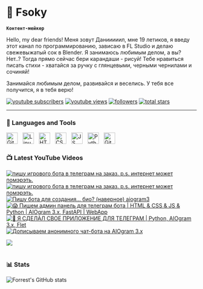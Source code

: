 # 🥑 Fsoky

**`Контент-мейкер`**

Hello, my dear friends! Меня зовут Данииииил, мне 19 летиков, я введу этот канал по программированию, зависаю в FL Studio и делаю свежевыжатый сок в Blender. Я занимаюсь любимым делом, а вы? Нет..? Тогда прямо сейчас бери карандаши - рисуй! Тебе нравиться писать стихи - хватайся за ручку с глянцевыми, черными чернилами и сочиняй!

Занимайся любимым делом, развивайся и веселись. У тебя все получится, я в тебя верю!

   <p align="left">
      <a href="https://www.youtube.com/c/Фсоки?sub_confirmation=1">
         <img alt="youtube subscribers" title="Subscribe to my YouTube channel" src="https://custom-icon-badges.demolab.com/youtube/channel/subscribers/UCeiC2G8vcz6tBmvVo8ydMgQ?color=%23E05D44&label=SUBSCRIBE&logo=video&logoColor=white&style=for-the-badge&labelColor=CE4630"/></a> 
      <a href="https://www.youtube.com/c/Фсоки">
         <img alt="youtube views" title="YouTube views" src="https://custom-icon-badges.demolab.com/youtube/channel/views/UCeiC2G8vcz6tBmvVo8ydMgQ?color=%23E1AD0E&logo=eye&logoColor=white&style=for-the-badge&labelColor=C79600"/></a> 
      <a href="https://github.com/Fsoky?tab=followers">
         <img alt="followers" title="Follow me on Github" src="https://custom-icon-badges.demolab.com/github/followers/Fsoky?color=236ad3&labelColor=1155ba&style=for-the-badge&logo=person-add&label=Follow&logoColor=white"/></a>
      <a href="https://github.com/Fsoky?tab=repositories&sort=stargazers">
         <img alt="total stars" title="Total stars on GitHub" src="https://custom-icon-badges.demolab.com/github/stars/Fsoky?color=55960c&style=for-the-badge&labelColor=488207&logo=star"/></a>
   </p>

---

### 🧰 Languages and Tools

<img align="left" alt="Git" width="30px" style="padding-right:10px;" src="https://cdn.jsdelivr.net/gh/devicons/devicon/icons/git/git-original.svg" />
<img align="left" alt="Linux" width="30px" style="padding-right:10px;" src="https://cdn.jsdelivr.net/gh/devicons/devicon/icons/linux/linux-original.svg" />
<img align="left" alt="HTML" width="30px" style="padding-right:10px;" src="https://cdn.jsdelivr.net/gh/devicons/devicon/icons/html5/html5-plain.svg" />
<img align="left" alt="CSS" width="30px" style="padding-right:10px;" src="https://cdn.jsdelivr.net/gh/devicons/devicon/icons/css3/css3-plain.svg" />
<img align="left" alt="JS" width="30px" style="padding-right:10px;" src="https://cdn.jsdelivr.net/gh/devicons/devicon/icons/javascript/javascript-plain.svg" />
<img align="left" alt="Python" width="30px" style="padding-right:10px;" src="https://cdn.jsdelivr.net/gh/devicons/devicon/icons/python/python-plain.svg" />
<img align="left" alt="GitHub" width="30px" style="padding-right:10px;" src="https://cdn.jsdelivr.net/gh/devicons/devicon/icons/github/github-original.svg" />

<br />

#

### 📺 Latest YouTube Videos

<!-- BEGIN YOUTUBE-CARDS -->
[![пишу игрового бота в телеграм на заказ. p.s. интернет может помэрэть.](https://ytcards.demolab.com/?id=Ib3HiIuCRtQ&title=%D0%BF%D0%B8%D1%88%D1%83+%D0%B8%D0%B3%D1%80%D0%BE%D0%B2%D0%BE%D0%B3%D0%BE+%D0%B1%D0%BE%D1%82%D0%B0+%D0%B2+%D1%82%D0%B5%D0%BB%D0%B5%D0%B3%D1%80%D0%B0%D0%BC+%D0%BD%D0%B0+%D0%B7%D0%B0%D0%BA%D0%B0%D0%B7.+p.s.+%D0%B8%D0%BD%D1%82%D0%B5%D1%80%D0%BD%D0%B5%D1%82+%D0%BC%D0%BE%D0%B6%D0%B5%D1%82+%D0%BF%D0%BE%D0%BC%D1%8D%D1%80%D1%8D%D1%82%D1%8C.&lang=en&timestamp=1705949758&background_color=%230d1117&title_color=%23ffffff&stats_color=%23dedede&max_title_lines=1&width=250&border_radius=5 "пишу игрового бота в телеграм на заказ. p.s. интернет может помэрэть.")](https://www.youtube.com/watch?v=Ib3HiIuCRtQ)
[![пишу игрового бота в телеграм на заказ. p.s. интернет может помэрэть.](https://ytcards.demolab.com/?id=p9LfLUtpE_Y&title=%D0%BF%D0%B8%D1%88%D1%83+%D0%B8%D0%B3%D1%80%D0%BE%D0%B2%D0%BE%D0%B3%D0%BE+%D0%B1%D0%BE%D1%82%D0%B0+%D0%B2+%D1%82%D0%B5%D0%BB%D0%B5%D0%B3%D1%80%D0%B0%D0%BC+%D0%BD%D0%B0+%D0%B7%D0%B0%D0%BA%D0%B0%D0%B7.+p.s.+%D0%B8%D0%BD%D1%82%D0%B5%D1%80%D0%BD%D0%B5%D1%82+%D0%BC%D0%BE%D0%B6%D0%B5%D1%82+%D0%BF%D0%BE%D0%BC%D1%8D%D1%80%D1%8D%D1%82%D1%8C.&lang=en&timestamp=1705949396&background_color=%230d1117&title_color=%23ffffff&stats_color=%23dedede&max_title_lines=1&width=250&border_radius=5 "пишу игрового бота в телеграм на заказ. p.s. интернет может помэрэть.")](https://www.youtube.com/watch?v=p9LfLUtpE_Y)
[![Пишу бота для создания... био? (наверное) aiogram3](https://ytcards.demolab.com/?id=7AkkqEjPdXo&title=%D0%9F%D0%B8%D1%88%D1%83+%D0%B1%D0%BE%D1%82%D0%B0+%D0%B4%D0%BB%D1%8F+%D1%81%D0%BE%D0%B7%D0%B4%D0%B0%D0%BD%D0%B8%D1%8F...+%D0%B1%D0%B8%D0%BE%3F+%28%D0%BD%D0%B0%D0%B2%D0%B5%D1%80%D0%BD%D0%BE%D0%B5%29+aiogram3&lang=en&timestamp=1705865896&background_color=%230d1117&title_color=%23ffffff&stats_color=%23dedede&max_title_lines=1&width=250&border_radius=5 "Пишу бота для создания... био? (наверное) aiogram3")](https://www.youtube.com/watch?v=7AkkqEjPdXo)
[![😱 Пишем админ панель для телеграм бота | HTML & CSS & JS & Python | AIOgram 3.x, FastAPI | WebApp](https://ytcards.demolab.com/?id=SBrE1FVYcpE&title=%F0%9F%98%B1+%D0%9F%D0%B8%D1%88%D0%B5%D0%BC+%D0%B0%D0%B4%D0%BC%D0%B8%D0%BD+%D0%BF%D0%B0%D0%BD%D0%B5%D0%BB%D1%8C+%D0%B4%D0%BB%D1%8F+%D1%82%D0%B5%D0%BB%D0%B5%D0%B3%D1%80%D0%B0%D0%BC+%D0%B1%D0%BE%D1%82%D0%B0+%7C+HTML+%26+CSS+%26+JS+%26+Python+%7C+AIOgram+3.x%2C+FastAPI+%7C+WebApp&lang=en&timestamp=1705782762&background_color=%230d1117&title_color=%23ffffff&stats_color=%23dedede&max_title_lines=1&width=250&border_radius=5 "😱 Пишем админ панель для телеграм бота | HTML & CSS & JS & Python | AIOgram 3.x, FastAPI | WebApp")](https://www.youtube.com/watch?v=SBrE1FVYcpE)
[![🍊 Я СДЕЛАЛ СВОЕ ПРИЛОЖЕНИЕ ДЛЯ ТЕЛЕГРАМ | Python, AIOgram 3.x, Flet](https://ytcards.demolab.com/?id=aPLTqOs-jgY&title=%F0%9F%8D%8A+%D0%AF+%D0%A1%D0%94%D0%95%D0%9B%D0%90%D0%9B+%D0%A1%D0%92%D0%9E%D0%95+%D0%9F%D0%A0%D0%98%D0%9B%D0%9E%D0%96%D0%95%D0%9D%D0%98%D0%95+%D0%94%D0%9B%D0%AF+%D0%A2%D0%95%D0%9B%D0%95%D0%93%D0%A0%D0%90%D0%9C+%7C+Python%2C+AIOgram+3.x%2C+Flet&lang=en&timestamp=1704895109&background_color=%230d1117&title_color=%23ffffff&stats_color=%23dedede&max_title_lines=1&width=250&border_radius=5 "🍊 Я СДЕЛАЛ СВОЕ ПРИЛОЖЕНИЕ ДЛЯ ТЕЛЕГРАМ | Python, AIOgram 3.x, Flet")](https://www.youtube.com/watch?v=aPLTqOs-jgY)
[![Дописываем анонимного чат-бота на AIOgram 3.x](https://ytcards.demolab.com/?id=dMiVfLNThMY&title=%D0%94%D0%BE%D0%BF%D0%B8%D1%81%D1%8B%D0%B2%D0%B0%D0%B5%D0%BC+%D0%B0%D0%BD%D0%BE%D0%BD%D0%B8%D0%BC%D0%BD%D0%BE%D0%B3%D0%BE+%D1%87%D0%B0%D1%82-%D0%B1%D0%BE%D1%82%D0%B0+%D0%BD%D0%B0+AIOgram+3.x&lang=en&timestamp=1704481474&background_color=%230d1117&title_color=%23ffffff&stats_color=%23dedede&max_title_lines=1&width=250&border_radius=5 "Дописываем анонимного чат-бота на AIOgram 3.x")](https://www.youtube.com/watch?v=dMiVfLNThMY)
<!-- END YOUTUBE-CARDS -->

[<img src="https://custom-icon-badges.demolab.com/badge/-Subscribe%20For%20More-red?style=for-the-badge&logo=video&logoColor=white"/>](https://www.youtube.com/c/Фсоки?sub_confirmation=1)

#

### 📊 Stats

![Forrest's GitHub stats](https://github-readme-stats.vercel.app/api?username=Fsoky&show_icons=true&theme=dracula)

<!-- ![GitHub Streak](https://streak-stats.demolab.com?user=ForrestKnight&theme=dracula&border_radius=4.5) -->

